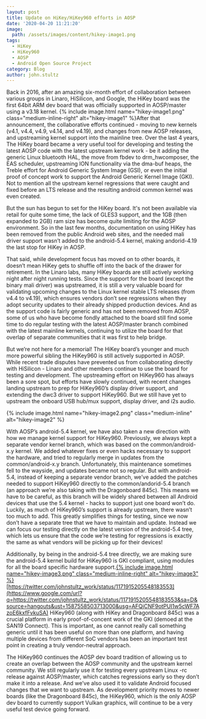 ```yaml
---
layout: post
title: Update on HiKey/HiKey960 efforts in AOSP
date: '2020-04-20 11:21:20'
image:
  path: /assets/images/content/hikey-image1.png
tags:
  - HiKey
  - HiKey960
  - AOSP
  - Android Open Source Project
category: Blog
author: john.stultz
---
```

Back in 2016, after an amazing six-month effort of collaboration between various groups in Linaro, HiSilicon, and Google, the HiKey board was the first 64bit ARM dev board that was officially supported in AOSP/master using a v3.18 kernel. {% include image.html name="hikey-image1.png" class="medium-inline-right" alt="hikey-image1" %}After that announcement, the collaborative efforts continued - moving to new kernels (v4.1, v4.4, v4.9, v4.14, and v4.19), and changes from new AOSP releases, and upstreaming kernel support into the mainline tree. Over the last 4 years, The HiKey board became a very useful tool for developing and testing the latest AOSP code with the latest upstream kernel work - be it adding the generic Linux bluetooth HAL, the move from fbdev to drm_hwcomposer, the EAS scheduler, upstreaming ION functionality via the dma-buf heaps, the Treble effort for Android Generic System Image (GSI), or even the initial proof of concept work to support the Android Generic Kernel Image (GKI). Not to mention all the upstream kernel regressions that were caught and fixed before an LTS release and the resulting android common kernel was even created.

But the sun has begun to set for the HiKey board. It's not been available via retail for quite some time, the lack of GLES3 support, and the 1GB (then expanded to 2GB) ram size has become quite limiting for the AOSP environment. So in the last few months, documentation on using HiKey has been removed from the public Android web sites, and the needed mali driver support wasn’t added to the android-5.4 kernel, making andorid-4.19 the last stop for HiKey in AOSP.

That said, while development focus has moved on to other boards, it doesn’t mean HiKey gets to shuffle off into the back of the drawer for retirement. In the Linaro labs, many HiKey boards are still actively working night after night running tests. Since the support for the board (except the binary mali driver) was upstreamed, it is still a very valuable board for validating upcoming changes to the Linux kernel stable LTS releases (from v4.4 to v4.19), which ensures vendors don’t see regressions when they adopt security updates to their already shipped production devices. And as the support code is fairly generic and has not been removed from AOSP, some of us who have become fondly attached to the board still find some time to do regular testing with the latest AOSP/master branch combined with the latest mainline kernels, continuing to utilize the board for that overlap of separate communities that it was first to help bridge.

But we’re not here for a memorial! The HiKey board’s younger and much more powerful sibling the HiKey960 is still actively supported in AOSP. While recent trade disputes have prevented us from collaborating directly with HiSilicon - Linaro and other members continue to use the board for testing and development. The upstreaming effort on HiKey960 has always been a sore spot, but efforts have slowly continued, with recent changes landing upstream to prep for HiKey960’s display driver support, and extending the dwc3 driver to support HiKey960. But we still have yet to upstream the onboard USB hub/mux support, display driver, and i2s audio.

{% include image.html name="hikey-image2.png" class="medium-inline" alt="hikey-image2" %}

With AOSP’s android-5.4 kernel, we have also taken a new direction with how we manage kernel support for HiKey960. Previously, we always kept a separate vendor kernel branch, which was based on the common/android-x.y kernel. We added whatever fixes or even hacks necessary to support the hardware, and tried to regularly merge in updates from the common/android-x.y branch. Unfortunately, this maintenance sometimes fell to the wayside, and updates became not so regular. But with android-5.4, instead of keeping a separate vendor branch, we’ve added the patches needed to support HiKey960 directly to the common/andorid-5.4 branch (an approach we’re also taking with the Dragonboard 845c). This means we have to be careful, as this branch will be widely shared between all Android devices that use the 5.4 kernel - hacks to support just one board won’t do. Luckily, as much of HiKey960’s support is already upstream, there wasn’t too much to add. This greatly simplifies things for testing, since we now don’t have a separate tree that we have to maintain and update. Instead we can focus our testing directly on the latest version of the android-5.4 tree, which lets us ensure that the code we’re testing for regressions is exactly the same as what vendors will be picking up for their devices!

Additionally, by being in the android-5.4 tree directly, we are making sure the android-5.4 kernel build for HiKey960 is GKI compliant, using modules for all the board specific hardware support.<!--StartFragment--><a href="[https://twitter.com/johnstultz_work/status/1171915205548183553](https://www.google.com/url?q=https://twitter.com/johnstultz_work/status/1171915205548183553&sa=D&source=hangouts&ust=1587558503713000&usg=AFQjCNF9otPUI1w5cWF7AzoE6kxfFvkuSA)">{% include image.html name="hikey-image3.png" class="medium-inline-right" alt="hikey-image3" %}</a>\
[https://twitter.com/johnstultz_work/status/1171915205548183553](https://www.google.com/url?q=https://twitter.com/johnstultz_work/status/1171915205548183553&sa=D&source=hangouts&ust=1587558503713000&usg=AFQjCNF9otPUI1w5cWF7AzoE6kxfFvkuSA) HiKey960 (along with HiKey and Dragonboard 845c) was a crucial platform in early proof-of-concent work of the GKI (demoed at the SAN19 Connect). This is important, as one cannot really call something generic until it has been useful on more than one platform, and having multiple devices from different SoC vendors has been an important test point in creating a truly vendor-neutral approach.

The HiKey960 continues the AOSP dev board tradition of allowing us to create an overlap between the AOSP community and the upstream kernel community. We still regularly use it for testing every upstream Linux -rc release against AOSP/master, which catches regressions early so they don’t make it into a release. And we’ve also used it to validate Android focused changes that we want to upstream. As development priority moves to newer boards (like the Dragonboard 845c), the HiKey960, which is the only AOSP dev board to currently support Vulkan graphics, will continue to be a very useful test device going forward.

<!--EndFragment-->